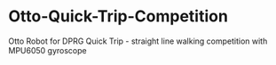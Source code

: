 # Otto-Quick-Trip-Competition
Otto Robot for DPRG Quick Trip - straight line walking competition with MPU6050 gyroscope
